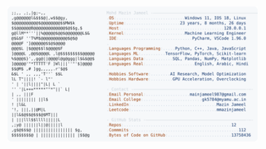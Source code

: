 <picture>
  <source srcset="https://raw.githubusercontent.com/mmazinjameel/mmazinjameel/main/dark_mode.svg?v=1753942669" media="(prefers-color-scheme: dark)">
  <img src="https://raw.githubusercontent.com/mmazinjameel/mmazinjameel/main/light_mode.svg?v=1753942669">
</picture>
